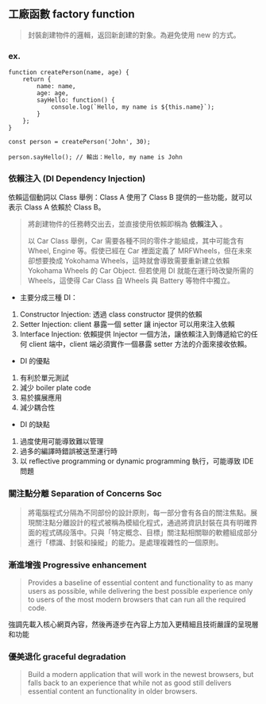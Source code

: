 
## 工廠函數 factory function 

> 封裝創建物件的邏輯，返回新創建的對象。為避免使用 new 的方式。

### ex.

```JS
function createPerson(name, age) {
	return {
		name: name,
		age: age,
		sayHello: function() {
			console.log(`Hello, my name is ${this.name}`);
		}
	};
}

const person = createPerson('John', 30);

person.sayHello(); // 輸出：Hello, my name is John
```


### 依賴注入 (DI Dependency Injection)

依賴這個動詞以 Class 舉例：Class A 使用了 Class B 提供的一些功能，就可以表示 Class A 依賴於 Class B。

> 將創建物件的任務轉交出去，並直接使用依賴即稱為 **依賴注入** 。
> 
> 以 Car Class 舉例，Car 需要各種不同的零件才能組成，其中可能含有 Wheel, Engine 等。假使已經在 Car 裡面定義了 MRFWheels，但在未來卻想要換成 Yokohama Wheels，這時就會導致需要重新建立依賴 Yokohama Wheels 的 Car Object. 但若使用 DI 就能在運行時改變所需的 Wheels，這使得 Car Class 自 Wheels 與 Battery 等物件中獨立。

-  主要分成三種 DI：
1. Constructor Injection: 透過 class constructor 提供的依賴
2. Setter Injection: client 暴露一個 setter 讓 injector 可以用來注入依賴
3. Interface Injection: 依賴提供 Injector 一個方法，讓依賴注入到傳遞給它的任何 client 端中，client 端必須實作一個暴露 setter 方法的介面來接收依賴。

- DI 的優點
1.  有利於單元測試
2.  減少 boiler plate code
3.  易於擴展應用
4.  減少耦合性

- DI 的缺點
1.  過度使用可能導致難以管理
2.  過多的編譯時錯誤被送至運行時
3.  以 reflective programming or dynamic programming 執行，可能導致 IDE 問題


### 關注點分離 Separation of Concerns Soc

> 將電腦程式分隔為不同部份的設計原則，每一部分會有各自的關注焦點。展現關注點分離設計的程式被稱為模組化程式，通過將資訊封裝在具有明確界面的程式碼段落中。只與「特定概念、目標」關注點相關聯的軟體組成部分進行「標識、封裝和操縱」的能力。是處理複雜性的一個原則。


### 漸進增強 Progressive enhancement

> Provides a baseline of essential content and functionality to as many users as possible, while delivering the best possible experience only to users of the most modern browsers that can run all the required code.

強調先載入核心網頁內容，然後再逐步在內容上方加入更精細且技術嚴謹的呈現層和功能

### 優美退化 graceful degradation

>Build a modern application that will work in the newest browsers, but falls back to an experience that while not as good still delivers essential content an functionality in older browsers.


